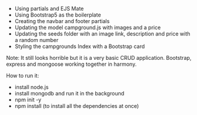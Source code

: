 
- Using partials and EJS Mate
- Using Bootstrap5 as the boilerplate
- Creating the navbar and footer partials
- Updating the model campground.js with images and a price
- Updating the seeds folder with an image link, description and price with a random number
- Styling the campgrounds Index with a Bootstrap card

Note:
It still looks horrible but it is a very basic CRUD application. Bootstrap, express and mongoose working together in harmony.

How to run it:

- install node.js
- install mongodb and run it in the background
- npm init -y
- npm install (to install all the dependencies at once)

